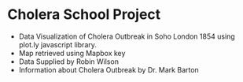 # Cholera School Project

* Data Visualization of Cholera Outbreak in Soho London 1854 using plot.ly javascript library.
* Map retrieved using Mapbox key
* Data Supplied by Robin Wilson
* Information about Cholera Outbreak by Dr. Mark Barton